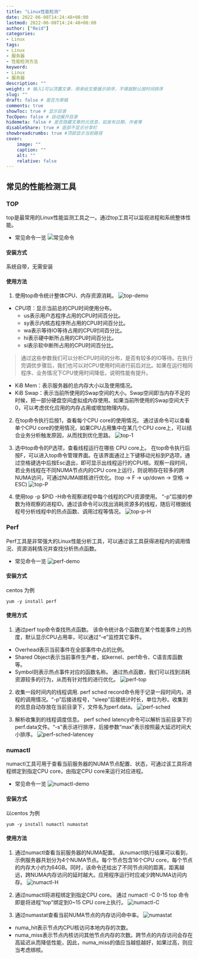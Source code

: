 ```yaml
---
title: "Linux性能检测"
date: 2022-06-08T14:24:48+08:00
lastmod: 2022-06-08T14:24:48+08:00
author: ["Reid"]
categories: 
- Linux
tags: 
- Linux
- 服务器
- 性能检测方法
keyword:
- Linux
- 服务器
description: ""
weight: # 输入1可以顶置文章，用来给文章展示排序，不填就默认按时间排序
slug: ""
draft: false # 是否为草稿
comments: true
showToc: true # 显示目录
TocOpen: false # 自动展开目录
hidemeta: false # 是否隐藏文章的元信息，如发布日期、作者等
disableShare: true # 底部不显示分享栏
showbreadcrumbs: true #顶部显示当前路径
cover:
    image: ""
    caption: ""
    alt: ""
    relative: false
---
```


## 常见的性能检测工具

### TOP

top是最常用的Linux性能监测工具之一。通过top工具可以监视进程和系统整体性能。

- 常见命令一览 
![常见命令](https://raw.githubusercontent.com/Reid00/image-host/main/image.65tu9mnh5ng0.webp)

#### 安装方式

系统自带，无需安装

#### 使用方法

1. 使用top命令统计整体CPU、内存资源消耗。
   ![top-demo](https://raw.githubusercontent.com/Reid00/image-host/main/image.3uehp9389ti0.webp)

- CPU项：显示当前总的CPU时间使用分布。
  - us表示用户态程序占用的CPU时间百分比。
  - sy表示内核态程序所占用的CPU时间百分比。
  - wa表示等待IO等待占用的CPU时间百分比。
  - hi表示硬中断所占用的CPU时间百分比。
  - si表示软中断所占用的CPU时间百分比。

> 通过这些参数我们可以分析CPU时间的分布，是否有较多的IO等待。在执行完调优步骤后，我们也可以对CPU使用时间进行前后对比。如果在运行相同程序、业务情况下CPU使用时间降低，说明性能有提升。

- KiB Mem：表示服务器的总内存大小以及使用情况。
- KiB Swap：表示当前所使用的Swap空间的大小。Swap空间即当内存不足的时候，把一部分硬盘空间虚拟成内存使用。如果当前所使用的Swap空间大于0，可以考虑优化应用的内存占用或增加物理内存。

2. 在top命令执行后按1，查看每个CPU core的使用情况。
   通过该命令可以查看单个CPU core的使用情况，如果CPU占用集中在某几个CPU core上，可以结合业务分析触发原因，从而找到优化思路。
   ![top-1](https://raw.githubusercontent.com/Reid00/image-host/main/image.zx56jdhj6ds.webp)

3. 选中top命令的P选项，查看线程运行在哪些 CPU core上。
   在top命令执行后按F，可以进入top命令管理界面。在该界面通过上下键移动光标到P选项，通过空格键选中后按Esc退出，即可显示出线程运行的CPU核。观察一段时间，若业务线程在不同NUMA节点内的CPU core上运行，则说明存在较多的跨NUMA访问，可通过NUMA绑核进行优化。(top -> F -> up/down -> 空格 -> ESC)
   ![top-P](https://raw.githubusercontent.com/Reid00/image-host/main/image.5v1sl6l9jgc0.webp)

4. 使用top -p $PID -H命令观察进程中每个线程的CPU资源使用。
   “-p”后接的参数为待观察的进程ID。通过该命令可以找出消耗资源多的线程，随后可根据线程号分析线程中的热点函数、调用过程等情况。
   ![top-p-H](https://raw.githubusercontent.com/Reid00/image-host/main/image.2h5g7p3e90w0.webp)

### Perf

Perf工具是非常强大的Linux性能分析工具，可以通过该工具获得进程内的调用情况、资源消耗情况并查找分析热点函数。

- 常见命令一览 
  ![perf-demo](https://raw.githubusercontent.com/Reid00/image-host/main/image.4kxlbxwywoe0.webp)

#### 安装方式

centos 为例

```shell
yum -y install perf
```

#### 使用方式

1. 通过perf top命令查找热点函数。
   该命令统计各个函数在某个性能事件上的热度，默认显示CPU占用率，可以通过“-e”监控其它事件。

 - Overhead表示当前事件在全部事件中占的比例。
 - Shared Object表示当前事件生产者，如kernel、perf命令、C语言库函数等。
 - Symbol则表示热点事件对应的函数名称。
   通过热点函数，我们可以找到消耗资源较多的行为，从而有针对性的进行优化。
   ![perf-top](https://raw.githubusercontent.com/Reid00/image-host/main/image.7fxjstn7k680.webp)

2. 收集一段时间内的线程调用.
   perf sched record命令用于记录一段时间内，进程的调用情况。“-p”后接进程号，“sleep”后接统计时长，单位为秒。收集到的信息自动存放在当前目录下，文件名为perf.data。
   ![perf-sched](https://raw.githubusercontent.com/Reid00/image-host/main/image.4pq03wv8dv20.webp)

3. 解析收集到的线程调度信息。 
   perf sched latency命令可以解析当前目录下的perf.data文件。“-s”表示进行排序，后接参数“max”表示按照最大延迟时间大小排序。
   ![perf-sched-latencey](https://raw.githubusercontent.com/Reid00/image-host/main/image.kvlb46o1yf4.webp)

### numactl

numactl工具可用于查看当前服务器的NUMA节点配置、状态，可通过该工具将进程绑定到指定CPU core，由指定CPU core来运行对应进程。

- 常见命令一览 
  ![numactl-demo](https://raw.githubusercontent.com/Reid00/image-host/main/image.6qoc039jyn00.webp)

#### 安装方式

以centos 为例

```shell
yum -y install numactl numastat
```

#### 使用方法

1. 通过numactl查看当前服务器的NUMA配置。
   从numactl执行结果可以看到，示例服务器共划分为4个NUMA节点。每个节点包含16个CPU core，每个节点的内存大小约为64GB。同时，该命令还给出了不同节点间的距离，距离越远，跨NUMA内存访问的延时越大。应用程序运行时应减少跨NUMA访问内存。
   ![numactl-H](https://raw.githubusercontent.com/Reid00/image-host/main/image.6ji9bzhmg3s0.webp)

2. 通过numactl将进程绑定到指定CPU core。
   通过 numactl -C 0-15 top 命令即是将进程“top”绑定到0~15 CPU core上执行。
   ![numactl-C](https://raw.githubusercontent.com/Reid00/image-host/main/image.4swm571ozhu0.webp)

3. 通过numastat查看当前NUMA节点的内存访问命中率。
   ![numastat](https://raw.githubusercontent.com/Reid00/image-host/main/image.hx910og9zco.webp)

- numa_hit表示节点内CPU核访问本地内存的次数。
- numa_miss表示节点内核访问其他节点内存的次数。跨节点的内存访问会存在高延迟从而降低性能，因此，numa_miss的值应当越低越好，如果过高，则应当考虑绑核。